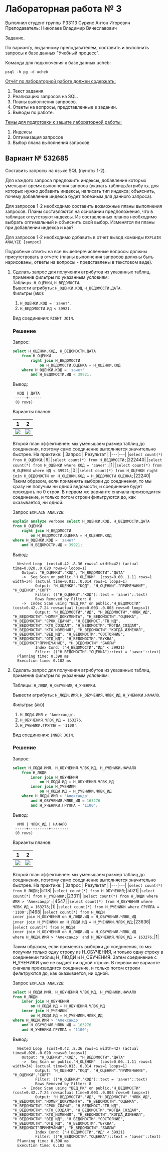 # Лабораторная работа № 3

Выполнил студент группы P33113 Суркис Антон Игоревич<br>
Преподаватель: Николаев Владимир Вячеславович

<u>Задание.</u>

По варианту, выданному преподавателем, составить и выполнить запросы к базе данных "Учебный процесс".

Команда для подключения к базе данных ucheb:

    psql -h pg -d ucheb

<u>Отчёт по лабораторной работе должен содержать:</u>
1. Текст задания.
1. Реализацию запросов на SQL.
1. Планы выполнения запросов.
1. Ответы на вопросы, представленные в задании.
1. Выводы по работе.

<u>Темы для подготовки к защите лабораторной работы:</u>
1. Индексы
1. Оптимизация запросов
1. Выбор плана выполнения запросов

## Вариант № 532685

Составить запросы на языке SQL (пункты 1-2).

Для каждого запроса предложить индексы, добавление которых уменьшит время выполнения запроса (указать таблицы/атрибуты, для которых нужно добавить индексы, написать тип индекса; объяснить, почему добавление индекса будет полезным для данного запроса).

Для запросов 1-2 необходимо составить возможные планы выполнения запросов. Планы составляются на основании предположения, что в таблицах отсутствуют индексы. Из составленных планов необходимо выбрать оптимальный и объяснить свой выбор.
Изменятся ли планы при добавлении индекса и как?

Для запросов 1-2 необходимо добавить в отчет вывод команды `EXPLAIN ANALYZE [запрос]`

Подробные ответы на все вышеперечисленные вопросы должны присутствовать в отчете (планы выполнения запросов должны быть нарисованы, ответы на вопросы - представлены в текстовом виде).

1. Сделать запрос для получения атрибутов из указанных таблиц, применив фильтры по указанным условиям:<br>
    Таблицы: `Н_ОЦЕНКИ`, `Н_ВЕДОМОСТИ`.<br>
    Вывести атрибуты: `Н_ОЦЕНКИ.КОД`, `Н_ВЕДОМОСТИ.ДАТА`.<br>
    Фильтры (`AND`):
    1. `Н_ОЦЕНКИ.КОД = 'зачет'`.
    1. `Н_ВЕДОМОСТИ.ИД < 39921`.

    Вид соединения: `RIGHT JOIN`.

    ### Решение

    Запрос:
    ```sql
    select Н_ОЦЕНКИ.КОД, Н_ВЕДОМОСТИ.ДАТА
        from Н_ОЦЕНКИ
            right join Н_ВЕДОМОСТИ
                on Н_ВЕДОМОСТИ.ОЦЕНКА = Н_ОЦЕНКИ.КОД
        where Н_ОЦЕНКИ.КОД = 'зачет'
            and Н_ВЕДОМОСТИ.ИД < 39921;
    ```
    Вывод:

         КОД | ДАТА
        -----+------
        (0 rows)

    Варианты планов:

    |1|2|
    |:-:|:-:|
    |![](./p11.svg)|![](./p12.svg)|

    Второй план эффективнее: мы уменьшаем размер таблиц до соединения, поэтому само соединение выполняется
    значительно быстрее.
    На практике:
    | Запрос | Результат |
    |---|---|
    |`select count(*) from Н_ОЦЕНКИ;`|9|
    |`select count(*) from Н_ВЕДОМОСТИ;`|222440|
    |`select count(*) from Н_ОЦЕНКИ where КОД = 'зачет';`|1|
    |`select count(*) from Н_ОЦЕНКИ where ИД < 39921;`|0|
    |`select count(*) from Н_ОЦЕНКИ right join Н_ВЕДОМОСТИ on Н_ОЦЕНКИ.КОД = Н_ВЕДОМОСТИ.ОЦЕНКА;`|22240|
    Таким образом, если применять выборки до соединения,
    то мы сразу не получим ни одной ведомости, и соединение будет проходить по 0 строк.
    В первом же варианте сначала производится соединение, и только потом строки фильтруются до,
    как оказывается, ни одной.

    Запрос `EXPLAIN ANALYZE`:
    ```sql
    explain analyze verbose select Н_ОЦЕНКИ.КОД, Н_ВЕДОМОСТИ.ДАТА
    from Н_ОЦЕНКИ
        right join Н_ВЕДОМОСТИ
            on Н_ВЕДОМОСТИ.ОЦЕНКА = Н_ОЦЕНКИ.КОД
    where Н_ОЦЕНКИ.КОД = 'зачет'
        and Н_ВЕДОМОСТИ.ИД < 39921;
    ```
    Вывод:

         Nested Loop  (cost=0.42..8.36 rows=1 width=42) (actual time=0.020..0.020 rows=0 loops=1)
           Output: "Н_ОЦЕНКИ"."КОД", "Н_ВЕДОМОСТИ"."ДАТА"
           ->  Seq Scan on public."Н_ОЦЕНКИ"  (cost=0.00..1.11 rows=1 width=34) (actual time=0.013..0.014 rows=1 loops=1)
                 Output: "Н_ОЦЕНКИ"."КОД", "Н_ОЦЕНКИ"."ПРИМЕЧАНИЕ", "Н_ОЦЕНКИ"."СОРТ"
                 Filter: (("Н_ОЦЕНКИ"."КОД")::text = 'зачет'::text)
                 Rows Removed by Filter: 8
           ->  Index Scan using "ВЕД_PK" on public."Н_ВЕДОМОСТИ"  (cost=0.42..7.24 rowsactual time=0.003..0.003 rows=0 loops=1)
                 Output: "Н_ВЕДОМОСТИ"."ИД", "Н_ВЕДОМОСТИ"."ЧЛВК_ИД", "Н_ВЕДОМОСТИ"."НОМЕР_ДОКУМЕНТА", "Н_ВЕДОМОСТИ"."ОЦЕНКА", "Н_ВЕДОМОСТИ"."СРОК_СДАЧИ", "Н_ВЕДОМОСТ."ТВ_ИД", "Н_ВЕДОМОСТИ"."КТО_СОЗДАЛ", "Н_ВЕДОМОСТИ"."КОГДА_СОЗДАЛ", "Н_ВЕДОМОСТИ"."КТО_ИЗМЕНИЛ", "Н_ВЕДОМОСТИ"."КОГДА_ИЗМЕНИЛ", "Н_ВЕДОМОСТИ"."ВЕД_ИД", "Н_ВЕДОМОСТИ"."СОСТОЯНИЕ", "Н_ВЕДОМОСТИ"."ОТД_ИД", "Н_ВЕДОМОСТИ"."БУКВА", "Н_ВЕДОМОСТ"ПРИМЕЧАНИЕ", "Н_ВЕДОМОСТИ"."БАЛЛЫ"
                 Index Cond: ("Н_ВЕДОМОСТИ"."ИД" < 39921)
                 Filter: (("Н_ВЕДОМОСТИ"."ОЦЕНКА")::text = 'зачет'::text)
         Planning time: 0.398 ms
         Execution time: 0.102 ms

1. Сделать запрос для получения атрибутов из указанных таблиц, применив фильтры по указанным условиям:

    Таблицы: `Н_ЛЮДИ`, `Н_ОБУЧЕНИЯ`, `Н_УЧЕНИКИ`.

    Вывести атрибуты: `Н_ЛЮДИ.ИМЯ`, `Н_ОБУЧЕНИЯ.ЧЛВК_ИД`, `Н_УЧЕНИКИ.НАЧАЛО`.

    Фильтры: (`AND`)
    1. `Н_ЛЮДИ.ИМЯ > 'Александр'`.
    1. `Н_ОБУЧЕНИЯ.ЧЛВК_ИД = 163276`.
    1. `Н_УЧЕНИКИ.ГРУППА = '1100'`.

    Вид соединения: `INNER JOIN`.

    ### Решение

    Запрос:
    ```sql
    select Н_ЛЮДИ.ИМЯ, Н_ОБУЧЕНИЯ.ЧЛВК_ИД, Н_УЧЕНИКИ.НАЧАЛО
        from Н_ЛЮДИ
            inner join Н_ОБУЧЕНИЯ
                on Н_ЛЮДИ.ИД = Н_ОБУЧЕНИЯ.ЧЛВК_ИД
            inner join Н_УЧЕНИКИ
                on Н_ЛЮДИ.ИД = Н_УЧЕНИКИ.ЧЛВК_ИД
        where Н_ЛЮДИ.ИМЯ > 'Александр'
            and Н_ОБУЧЕНИЯ.ЧЛВК_ИД = 163276
            and Н_УЧЕНИКИ.ГРУППА = '1100';
    ```
    Вывод:

         ИМЯ | ЧЛВК_ИД | НАЧАЛО
        -----+---------+--------
        (0 rows)

    Варианты планов:

    |1|2|
    |:-:|:-:|
    |![](./p21.svg)|![](./p22.svg)|

    Второй план эффективнее: мы уменьшаем размер таблиц до соединения, поэтому само соединение выполняется
    значительно быстрее.
    На практике:
    | Запрос | Результат |
    |---|---|
    |`select count(*) from Н_ЛЮДИ;`|5118|
    |`select count(*) from Н_ОБУЧЕНИЯ;`|5021|
    |`select count(*) from Н_УЧЕНИКИ;`|23311|
    |`select count(*) from Н_ЛЮДИ where ИМЯ > 'Александр';`|4547|
    |`select count(*) from Н_ОБУЧЕНИЯ where ЧЛВК_ИД = 163276;`|1|
    |`select count(*) from Н_УЧЕНИКИ where ГРУППА = '1100';`|1468|
    |`select count(*) from Н_ЛЮДИ`<br>`inner join Н_ОБУЧЕНИЯ on Н_ЛЮДИ.ИД = Н_ОБУЧЕНИЯ.ЧЛВК_ИД`<br>`inner join Н_УЧЕНИКИ on Н_ЛЮДИ.ИД = Н_УЧЕНИКИ.ЧЛВК_ИД;`|23636|
    |`select count(*) from Н_ЛЮДИ`<br>`inner join Н_ОБУЧЕНИЯ on Н_ЛЮДИ.ИД = Н_ОБУЧЕНИЯ.ЧЛВК_ИД`<br>`where Н_ЛЮДИ.ИМЯ > 'Александр' and Н_ОБУЧЕНИЯ.ЧЛВК_ИД = 163276;`|1|

    Таким образом, если применять выборки до соединения,
    то мы получим только одну строку из Н_ОБУЧЕНИЯ, и только одну строку в соединении таблиц Н_ЛЮДИ и Н_ОБУЧЕНИЯ.
    Затем соединение с Н_УЧЕНИКИ уже не выдает ни одной строки.
    В первом же варианте сначала производится соединение, и только потом строки фильтруются до,
    как оказывается, ни одной.

    Запрос `EXPLAIN ANALYZE`:
    ```sql
    select Н_ЛЮДИ.ИМЯ, Н_ОБУЧЕНИЯ.ЧЛВК_ИД, Н_УЧЕНИКИ.НАЧАЛО
    from Н_ЛЮДИ
        inner join Н_ОБУЧЕНИЯ
            on Н_ЛЮДИ.ИД = Н_ОБУЧЕНИЯ.ЧЛВК_ИД
        inner join Н_УЧЕНИКИ
            on Н_ЛЮДИ.ИД = Н_УЧЕНИКИ.ЧЛВК_ИД
    where Н_ЛЮДИ.ИМЯ > 'Александр'
        and Н_ОБУЧЕНИЯ.ЧЛВК_ИД = 163276
        and Н_УЧЕНИКИ.ГРУППА = '1100';
    ```
    Вывод:

         Nested Loop  (cost=0.42..8.36 rows=1 width=42) (actual time=0.020..0.020 rows=0 loops=1)
           Output: "Н_ОЦЕНКИ"."КОД", "Н_ВЕДОМОСТИ"."ДАТА"
           ->  Seq Scan on public."Н_ОЦЕНКИ"  (cost=0.00..1.11 rows=1 width=34) (actual time=0.013..0.014 rows=1 loops=1)
                 Output: "Н_ОЦЕНКИ"."КОД", "Н_ОЦЕНКИ"."ПРИМЕЧАНИЕ", "Н_ОЦЕНКИ"."СОРТ"
                 Filter: (("Н_ОЦЕНКИ"."КОД")::text = 'зачет'::text)
                 Rows Removed by Filter: 8
           ->  Index Scan using "ВЕД_PK" on public."Н_ВЕДОМОСТИ"  (cost=0.42..7.24 rowsactual time=0.003..0.003 rows=0 loops=1)
                 Output: "Н_ВЕДОМОСТИ"."ИД", "Н_ВЕДОМОСТИ"."ЧЛВК_ИД", "Н_ВЕДОМОСТИ"."НОМЕР_ДОКУМЕНТА", "Н_ВЕДОМОСТИ"."ОЦЕНКА", "Н_ВЕДОМОСТИ"."СРОК_СДАЧИ", "Н_ВЕДОМОСТ."ТВ_ИД", "Н_ВЕДОМОСТИ"."КТО_СОЗДАЛ", "Н_ВЕДОМОСТИ"."КОГДА_СОЗДАЛ", "Н_ВЕДОМОСТИ"."КТО_ИЗМЕНИЛ", "Н_ВЕДОМОСТИ"."КОГДА_ИЗМЕНИЛ", "Н_ВЕДОМОСТИ"."ВЕД_ИД", "Н_ВЕДОМОСТИ"."СОСТОЯНИЕ", "Н_ВЕДОМОСТИ"."ОТД_ИД", "Н_ВЕДОМОСТИ"."БУКВА", "Н_ВЕДОМОСТ"ПРИМЕЧАНИЕ", "Н_ВЕДОМОСТИ"."БАЛЛЫ"
                 Index Cond: ("Н_ВЕДОМОСТИ"."ИД" < 39921)
                 Filter: (("Н_ВЕДОМОСТИ"."ОЦЕНКА")::text = 'зачет'::text)
         Planning time: 0.398 ms
         Execution time: 0.102 ms
